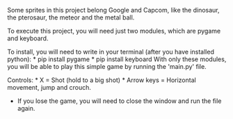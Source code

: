 Some sprites in this project belong Google and Capcom, like the dinosaur, the pterosaur, the meteor and the metal ball.

To execute this project, you will need just two modules, which are pygame and keyboard.

To install, you will need to write in your terminal (after you have installed python):
	* pip install pygame
	* pip install keyboard
With only these modules, you will be able to play this simple game by running the 'main.py' file.

Controls:
  	* X = Shot (hold to a big shot)
	* Arrow keys = Horizontal movement, jump and crouch.

* If you lose the game, you will need to close the window and run the file again.
